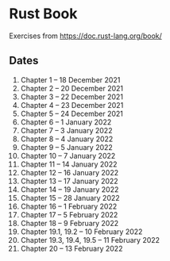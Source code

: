 # Rust Book

Exercises from https://doc.rust-lang.org/book/

## Dates

1. Chapter 1 – 18 December 2021
1. Chapter 2 – 20 December 2021
1. Chapter 3 – 22 December 2021
1. Chapter 4 – 23 December 2021
1. Chapter 5 – 24 December 2021
1. Chapter 6 – 1 January 2022
1. Chapter 7 – 3 January 2022
1. Chapter 8 – 4 January 2022
1. Chapter 9 – 5 January 2022
1. Chapter 10 – 7 January 2022
1. Chapter 11 – 14 January 2022
1. Chapter 12 – 16 January 2022
1. Chapter 13 – 17 January 2022
1. Chapter 14 – 19 January 2022
1. Chapter 15 – 28 January 2022
1. Chapter 16 – 1 February 2022
1. Chapter 17 – 5 February 2022
1. Chapter 18 – 9 February 2022
1. Chapter 19.1, 19.2 – 10 February 2022
1. Chapter 19.3, 19.4, 19.5 – 11 February 2022
1. Chapter 20 – 13 February 2022
